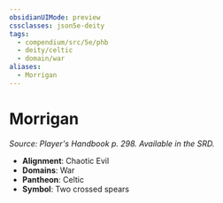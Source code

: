 ```yaml
---
obsidianUIMode: preview
cssclasses: json5e-deity
tags:
  - compendium/src/5e/phb
  - deity/celtic
  - domain/war
aliases:
  - Morrigan
---
```

# Morrigan
*Source: Player's Handbook p. 298. Available in the SRD.* 

- **Alignment**: Chaotic Evil
- **Domains**: War
- **Pantheon**: Celtic
- **Symbol**: Two crossed spears
